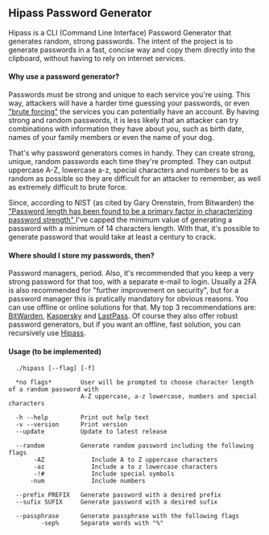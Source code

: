 ## Hipass Password Generator

Hipass is a CLI (Command Line Interface) Password Generator that generates random, strong passwords. 
The intent of the project is to generate passwords in a fast, concise way and copy them directly into the clipboard, without having 
to rely on internet services.

#### Why use a password generator?
Passwords must be strong and unique to each service you're using. This way, attackers will have a harder time guessing your passwords, or even 
<a href="https://www.fortinet.com/resources/cyberglossary/brute-force-attack">"brute forcing"</a> 
the services you can potentially have an account. By having strong and random passwords, it is less likely that an attacker can try combinations with information
they have about you, such as birth date, names of your family members or even the name of your dog. 

That's why password generators comes in handy. They can create strong, unique, random passwords each time they're prompted. 
They can output uppercase A-Z, lowercase a-z, special characters and numbers to be as random as possible so they are difficult for an attacker to remember,
as well as extremely difficult to brute force.

Since, according to NIST (as cited by Gary Orenstein, from Bitwarden) the 
<a href="https://bitwarden.com/blog/how-long-should-my-password-be/">
"Password length has been found to be a primary factor in characterizing password strength"
</a>
I've capped the minimum value of generating a password with a minimum of 14 characters length. 
With that, it's possible to generate password that would take at least a century to crack. 

#### Where should I store my passwords, then?
Password managers, period. Also, it's recommended that you keep a very strong password for that too, with a separate e-mail to login.
Usually a 2FA is also recommended for "further improvement on security", but for a password manager this is pratically mandatory for obvious reasons. 
You can use offline or online solutions for that. My top 3 recommendations are: 
<a href="https://bitwarden.com/">BitWarden</a>, <a href="https://usa.kaspersky.com/about/company">Kaspersky</a> and <a href="https://www.lastpass.com/pt">LastPass</a>. 
Of course they also offer robust password generators, but if you want an offline, fast solution, you can recursively use 
<a href="https://github.com/lknknm/hipass-pass-gen">Hipass</a>.

#### Usage (to be implemented)
```
  ./hipass [--flag] [-f]
```

```
  *no flags*        User will be prompted to choose character length of a random password with 
                    A-Z uppercase, a-z lowercase, numbers and special characters
  
  -h --help         Print out help text
  -v --version      Print version
  --update          Update to latest release
  
  --random          Generate random password including the following flags
       -AZ             Include A to Z uppercase characters
       -az             Include a to z lowercase characters
       -!#             Include special symbols
      -num             Include numbers
       
  --prefix PREFIX   Generate password with a desired prefix
  --sufix SUFIX     Generate password with a desired sufix
       
  --passphrase      Generate passphrase with the following flags
         -sep%      Separate words with "%"
```